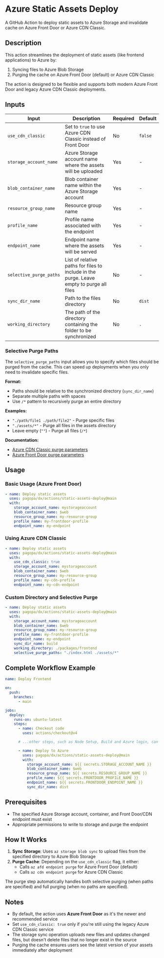 # Azure Static Assets Deploy

A GitHub Action to deploy static assets to Azure Storage and invalidate cache on Azure Front Door or Azure CDN Classic.

## Description

This action streamlines the deployment of static assets (like frontend applications) to Azure by:

1. Syncing files to Azure Blob Storage
2. Purging the cache on Azure Front Door (default) or Azure CDN Classic

The action is designed to be flexible and supports both modern Azure Front Door and legacy Azure CDN Classic deployments.

## Inputs

| Input                   | Description                                                                              | Required | Default |
| ----------------------- | ---------------------------------------------------------------------------------------- | -------- | ------- |
| `use_cdn_classic`       | Set to `true` to use Azure CDN Classic instead of Front Door                             | No       | `false` |
| `storage_account_name`  | Azure Storage account name where the assets will be uploaded                             | Yes      | -       |
| `blob_container_name`   | Blob container name within the Azure Storage account                                     | Yes      | -       |
| `resource_group_name`   | Resource group name                                                                      | Yes      | -       |
| `profile_name`          | Profile name associated with the endpoint                                                | Yes      | -       |
| `endpoint_name`         | Endpoint name where the assets will be served                                            | Yes      | -       |
| `selective_purge_paths` | List of relative paths for files to include in the purge. Leave empty to purge all files | No       | -       |
| `sync_dir_name`         | Path to the files directory                                                              | No       | `dist`  |
| `working_directory`     | The path of the directory containing the folder to be synchronized                       | No       | `.`     |

### Selective Purge Paths

The `selective_purge_paths` input allows you to specify which files should be purged from the cache. This can speed up deployments when you only need to invalidate specific files.

**Format:**

- Paths should be relative to the synchronized directory (`sync_dir_name`)
- Separate multiple paths with spaces
- Use `/*` pattern to recursively purge an entire directory

**Examples:**

- `"./path/file1 ./path/file2"` - Purge specific files
- `"./assets/*"` - Purge all files in the assets directory
- Leave empty (`""`) - Purge all files (`/*`)

**Documentation:**

- [Azure CDN Classic purge parameters](https://learn.microsoft.com/en-us/cli/azure/cdn/endpoint?view=azure-cli-latest#az-cdn-endpoint-purge-required-parameters)
- [Azure Front Door purge parameters](https://learn.microsoft.com/en-us/cli/azure/afd/endpoint?view=azure-cli-latest#az-afd-endpoint-purge-required-parameters)

## Usage

### Basic Usage (Azure Front Door)

```yaml
- name: Deploy static assets
  uses: pagopa/dx/actions/static-assets-deploy@main
  with:
    storage_account_name: mystorageaccount
    blob_container_name: $web
    resource_group_name: my-resource-group
    profile_name: my-frontdoor-profile
    endpoint_name: my-endpoint
```

### Using Azure CDN Classic

```yaml
- name: Deploy static assets
  uses: pagopa/dx/actions/static-assets-deploy@main
  with:
    use_cdn_classic: true
    storage_account_name: mystorageaccount
    blob_container_name: $web
    resource_group_name: my-resource-group
    profile_name: my-cdn-profile
    endpoint_name: my-cdn-endpoint
```

### Custom Directory and Selective Purge

```yaml
- name: Deploy static assets
  uses: pagopa/dx/actions/static-assets-deploy@main
  with:
    storage_account_name: mystorageaccount
    blob_container_name: $web
    resource_group_name: my-resource-group
    profile_name: my-frontdoor-profile
    endpoint_name: my-endpoint
    sync_dir_name: build
    working_directory: ./packages/frontend
    selective_purge_paths: "./index.html ./assets/*"
```

## Complete Workflow Example

```yaml
name: Deploy Frontend

on:
  push:
    branches:
      - main

jobs:
  deploy:
    runs-on: ubuntu-latest
    steps:
      - name: Checkout code
        uses: actions/checkout@v4

      # ...other steps, such as Node Setup, Build and Azure login, can be added here...

      - name: Deploy to Azure
        uses: pagopa/dx/actions/static-assets-deploy@main
        with:
          storage_account_name: ${{ secrets.STORAGE_ACCOUNT_NAME }}
          blob_container_name: $web
          resource_group_name: ${{ secrets.RESOURCE_GROUP_NAME }}
          profile_name: ${{ secrets.FRONTDOOR_PROFILE_NAME }}
          endpoint_name: ${{ secrets.FRONTDOOR_ENDPOINT_NAME }}
          sync_dir_name: dist
```

## Prerequisites

- The specified Azure Storage account, container, and Front Door/CDN endpoint must exist
- Appropriate permissions to write to storage and purge the endpoint

## How It Works

1. **Sync Storage**: Uses `az storage blob sync` to upload files from the specified directory to Azure Blob Storage
2. **Purge Cache**: Depending on the `use_cdn_classic` flag, it either:
   - Calls `az afd endpoint purge` for Azure Front Door (default)
   - Calls `az cdn endpoint purge` for Azure CDN Classic

The purge step automatically handles both selective purging (when paths are specified) and full purging (when no paths are specified).

## Notes

- By default, the action uses **Azure Front Door** as it's the newer and recommended service
- Set `use_cdn_classic: true` only if you're still using the legacy Azure CDN Classic service
- The storage sync operation uploads new files and updates changed files, but doesn't delete files that no longer exist in the source
- Purging the cache ensures users see the latest version of your assets immediately after deployment
